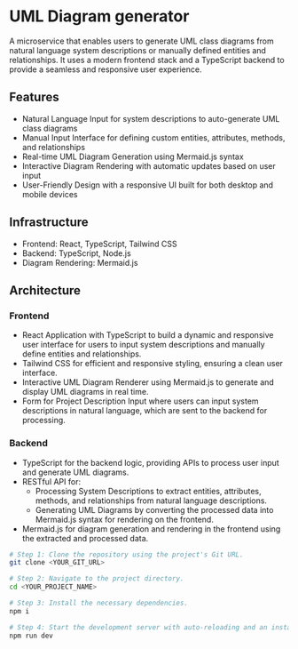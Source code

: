 # UML Diagram generator

A microservice that enables users to generate UML class diagrams from natural language system descriptions or manually defined entities and relationships. It uses a modern frontend stack and a TypeScript backend to provide a seamless and responsive user experience.

## Features 
- Natural Language Input for system descriptions to auto-generate UML class diagrams
- Manual Input Interface for defining custom entities, attributes, methods, and relationships
- Real-time UML Diagram Generation using Mermaid.js syntax
- Interactive Diagram Rendering with automatic updates based on user input
- User-Friendly Design with a responsive UI built for both desktop and mobile devices

## Infrastructure
- Frontend: React, TypeScript, Tailwind CSS
- Backend: TypeScript, Node.js
- Diagram Rendering: Mermaid.js

## Architecture

### Frontend
- React Application with TypeScript to build a dynamic and responsive user interface for users to input system descriptions and manually define entities and relationships.
- Tailwind CSS for efficient and responsive styling, ensuring a clean user interface.
- Interactive UML Diagram Renderer using Mermaid.js to generate and display UML diagrams in real time.
- Form for Project Description Input where users can input system descriptions in natural language, which are sent to the backend for processing.

### Backend
- TypeScript for the backend logic, providing APIs to process user input and generate UML diagrams.
- RESTful API for:
  - Processing System Descriptions to extract entities, attributes, methods, and relationships from natural language descriptions.
  - Generating UML Diagrams by converting the processed data into Mermaid.js syntax for rendering on the frontend.
- Mermaid.js for diagram generation and rendering in the frontend using the extracted and processed data.

```sh
# Step 1: Clone the repository using the project's Git URL.
git clone <YOUR_GIT_URL>

# Step 2: Navigate to the project directory.
cd <YOUR_PROJECT_NAME>

# Step 3: Install the necessary dependencies.
npm i

# Step 4: Start the development server with auto-reloading and an instant preview.
npm run dev
```


